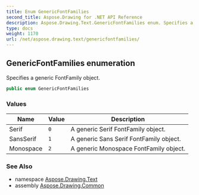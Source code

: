 ```yaml
---
title: Enum GenericFontFamilies
second_title: Aspose.Drawing for .NET API Reference
description: Aspose.Drawing.Text.GenericFontFamilies enum. Specifies a generic FontFamily object
type: docs
weight: 1170
url: /net/aspose.drawing.text/genericfontfamilies/
---
```

## GenericFontFamilies enumeration

Specifies a generic FontFamily object.

```csharp
public enum GenericFontFamilies
```

### Values

| Name | Value | Description |
| --- | --- | --- |
| Serif | `0` | A generic Serif FontFamily object. |
| SansSerif | `1` | A generic Sans Serif FontFamily object. |
| Monospace | `2` | A generic Monospace FontFamily object. |

### See Also

* namespace [Aspose.Drawing.Text](../../aspose.drawing.text/)
* assembly [Aspose.Drawing.Common](../../)


